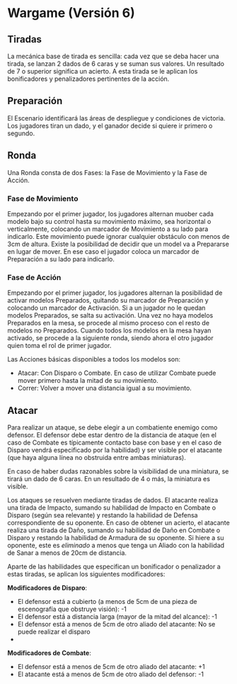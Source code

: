 # Wargame (Versión 6)

## Tiradas

La mecánica base de tirada es sencilla: cada vez que se deba hacer una tirada, se lanzan 2 dados de 6 caras y se suman sus valores.
Un resultado de 7 o superior significa un acierto.
A esta tirada se le aplican los bonificadores y penalizadores pertinentes de la acción.

## Preparación

El Escenario identificará las áreas de despliegue y condiciones de victoria. Los jugadores tiran un dado, y el ganador decide si quiere ir primero o segundo.

## Ronda

Una Ronda consta de dos Fases: la Fase de Movimiento y la Fase de Acción.

### Fase de Movimiento

Empezando por el primer jugador, los jugadores alternan muober cada modelo bajo su control hasta su movimiento máximo, sea horizontal o verticalmente, colocando un marcador de Movimiento a su lado para indicarlo. Este movimiento puede ignorar cualquier obstáculo con menos de 3cm de altura. Existe la posibilidad de decidir que un model va a Prepararse en lugar de mover. En ese caso el jugador coloca un marcador de Preparación a su lado para indicarlo.

### Fase de Acción

Empezando por el primer jugador, los jugadores alternan la posibilidad de activar modelos Preparados, quitando su marcador de Preparación y colocando un marcador de Activación.
Si a un jugador no le quedan modelos Preparados, se salta su activación.
Una vez no haya modelos Preparados en la mesa, se procede al mismo proceso con el resto de modelos no Preparados.
Cuando todos los modelos en la mesa hayan activado, se procede a la siguiente ronda, siendo ahora el otro jugador quien toma el rol de primer jugador.

Las Acciones básicas disponibles a todos los modelos son:
- Atacar: Con Disparo o Combate. En caso de utilizar Combate puede mover primero hasta la mitad de su movimiento.
- Correr: Volver a mover una distancia igual a su movimiento.

## Atacar

Para realizar un ataque, se debe elegir a un combatiente enemigo como defensor.
El defensor debe estar dentro de la distancia de ataque (en el caso de Combate es típicamente contacto base con base y en el caso de Disparo vendrá especificado por la habilidad) y ser visible por el atacante (que haya alguna línea no obstruida entre ambas miniaturas).

En caso de haber dudas razonables sobre la visibilidad de una miniatura, se tirará un dado de 6 caras.
En un resultado de 4 o más, la miniatura es visible.

Los ataques se resuelven mediante tiradas de dados.
El atacante realiza una tirada de Impacto, sumando su habilidad de Impacto en Combate o Disparo (según sea relevante) y restando la habilidad de Defensa correspondiente de su oponente.
En caso de obtener un acierto, el atacante realiza una tirada de Daño, sumando su habilidad de Daño en Combate o Disparo y restando la habilidad de Armadura de su oponente.
Si hiere a su oponente, este es *eliminado* a menos que tenga un Aliado con la habilidad de Sanar a menos de 20cm de distancia.

Aparte de las habilidades que especifican un bonificador o penalizador a estas tiradas, se aplican los siguientes modificadores:

**Modificadores de Disparo**:

- El defensor está a cubierto (a menos de 5cm de una pieza de escenografía que obstruye visión): -1
- El defensor está a distancia larga (mayor de la mitad del alcance): -1
- El defensor está a menos de 5cm de otro aliado del atacante: No se puede realizar el disparo
- 

**Modificadores de Combate**:

- El defensor está a menos de 5cm de otro aliado del atacante: +1
- El atacante está a menos de 5cm de otro aliado del defensor: -1

